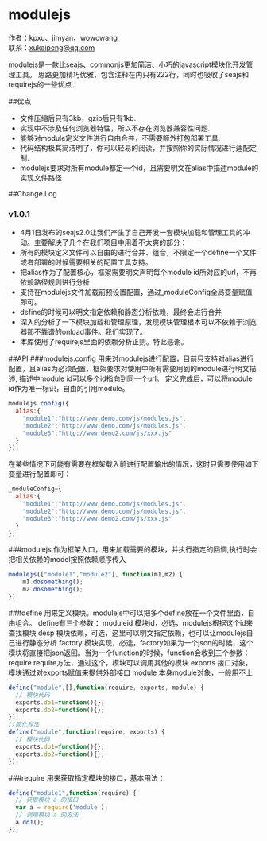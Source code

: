modulejs
========

作者：kpxu、jimyan、wowowang<br>
联系：xukaipeng@qq.com<br>

modulejs是一款比seajs、commonjs更加简洁、小巧的javascript模块化开发管理工具。
思路更加精巧优雅，包含注释在内只有222行，同时也吸收了seajs和requirejs的一些优点！

##优点

* 文件压缩后只有3kb，gzip后只有1kb.
* 实现中不涉及任何浏览器特性，所以不存在浏览器兼容性问题.
* 能够对module定义文件进行自由合并，不需要额外打包部署工具.
* 代码结构极其简洁明了，你可以轻易的阅读，并按照你的实际情况进行适配定制.
* modulejs要求对所有module都定一个id，且需要明文在alias中描述module的实现文件路径

##Change Log
### v1.0.1
* 4月1日发布的seajs2.0让我们产生了自己开发一套模块加载和管理工具的冲动。主要解决了几个在我们项目中用着不太爽的部分：
* 所有的模块定义文件可以自由的进行合并、组合，不限定一个define一个文件或者部署的时候需要相关的配置工具支持。
* 把alias作为了配置核心，框架需要明文声明每个module id所对应的url，不再依赖路径规则进行分析
* 支持在modulejs文件加载前预设置配置，通过_moduleConfig全局变量赋值即可。
* define的时候可以明文指定依赖和静态分析依赖，最终会进行合并
* 深入的分析了一下模块加载和管理原理，发现模块管理根本可以不依赖于浏览器那不靠谱的onload事件。我们实现了。
* 本库使用了requirejs里面的依赖分析正则。特此感谢。

##API
###modulejs.config
用来对modulejs进行配置，目前只支持对alias进行配置，且alias为必须配置，框架要求对使用中所有需要用到的module进行明文描述,
描述中module id可以多个id指向到同一个url。
定义完成后，可以将module id作为唯一标识，自由的引用module。
```js
modulejs.config({
  alias:{
    "module1":"http://www.demo.com/js/modules.js",
    "module2":"http://www.demo.com/js/modules.js",
    "module3":"http://www.demo2.com/js/xxx.js"
  }
});
```
在某些情况下可能有需要在框架载入前进行配置输出的情况，这时只需要使用如下变量进行配置即可：
```js
_moduleConfig={
  alias:{
    "module1":"http://www.demo.com/js/modules.js",
    "module2":"http://www.demo.com/js/modules.js",
    "module3":"http://www.demo2.com/js/xxx.js"
  }
};
```
###modulejs
作为框架入口，用来加载需要的模块，并执行指定的回调,执行时会把相关依赖的model按照依赖顺序传入
```js
modulejs(["module1","module2"], function(m1,m2) {
    m1.dosomething();
    m2.dosomething();
})
```

###define
用来定义模块。modulejs中可以把多个define放在一个文件里面，自由组合。
define有三个参数：
moduleid    模块id，必选，modulejs根据这个id来查找模块
desp        模块依赖，可选，这里可以明文指定依赖，也可以让modulejs自己进行静态分析
factory     模块实现，必选，factory如果为一个json的时候，这个模块将直接把json返回。当为一个function的时候，function会收到三个参数：
  require   require方法，通过这个，模块可以调用其他的模块
  exports   接口对象，模块通过对exports赋值来提供外部接口
  module    本身module对象，一般用不上
```js
define("module",[],function(require, exports, module) {
  // 模块代码
  exports.do1=function(){};
  exports.do2=function(){};
});
//简化写法
define("module",function(require, exports) {
  // 模块代码
  exports.do1=function(){};
  exports.do2=function(){};
});

```

###require
用来获取指定模块的接口，基本用法：

```js
define("module1",function(require) {
  // 获取模块 a 的接口
  var a = require('module');
  // 调用模块 a 的方法
  a.do1();
});
```
